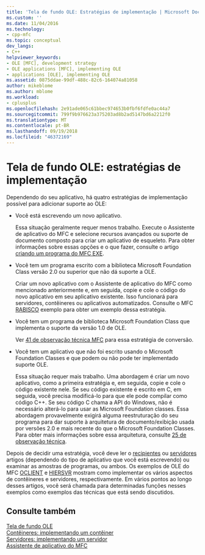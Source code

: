 ```yaml
---
title: 'Tela de fundo OLE: Estratégias de implementação | Microsoft Docs'
ms.custom: ''
ms.date: 11/04/2016
ms.technology:
- cpp-mfc
ms.topic: conceptual
dev_langs:
- C++
helpviewer_keywords:
- OLE [MFC], development strategy
- OLE applications [MFC], implementing OLE
- applications [OLE], implementing OLE
ms.assetid: 0875ddae-99df-488c-82c6-164074a81058
author: mikeblome
ms.author: mblome
ms.workload:
- cplusplus
ms.openlocfilehash: 2e91ade065c61bbec974653b0fbf6fdfe0ac44a7
ms.sourcegitcommit: 799f9b976623a375203ad8b2ad5147bd6a2212f0
ms.translationtype: MT
ms.contentlocale: pt-BR
ms.lasthandoff: 09/19/2018
ms.locfileid: "46372169"
---
```

# <a name="ole-background-implementation-strategies"></a>Tela de fundo OLE: estratégias de implementação

Dependendo do seu aplicativo, há quatro estratégias de implementação possível para adicionar suporte ao OLE:

- Você está escrevendo um novo aplicativo.

     Essa situação geralmente requer menos trabalho. Execute o Assistente de aplicativo do MFC e selecione recursos avançados ou suporte de documento composto para criar um aplicativo de esqueleto. Para obter informações sobre essas opções e o que fazer, consulte o artigo [criando um programa do MFC EXE](../mfc/reference/mfc-application-wizard.md).

- Você tem um programa escrito com a biblioteca Microsoft Foundation Class versão 2.0 ou superior que não dá suporte a OLE.

     Criar um novo aplicativo com o Assistente de aplicativo do MFC como mencionado anteriormente e, em seguida, copie e cole o código do novo aplicativo em seu aplicativo existente. Isso funcionará para servidores, contêineres ou aplicativos automatizados. Consulte o MFC [RABISCO](../visual-cpp-samples.md) exemplo para obter um exemplo dessa estratégia.

- Você tem um programa de biblioteca Microsoft Foundation Class que implementa o suporte da versão 1.0 de OLE.

     Ver [41 de observação técnica MFC](../mfc/tn041-mfc-ole1-migration-to-mfc-ole-2.md) para essa estratégia de conversão.

- Você tem um aplicativo que não foi escrito usando o Microsoft Foundation Classes e que podem ou não pode ter implementado suporte OLE.

     Essa situação requer mais trabalho. Uma abordagem é criar um novo aplicativo, como a primeira estratégia e, em seguida, copie e cole o código existente nele. Se seu código existente é escrito em C, em seguida, você precisa modificá-lo para que ele pode compilar como código C++. Se seu código C chama a API do Windows, não é necessário alterá-lo para usar as Microsoft Foundation classes. Essa abordagem provavelmente exigirá alguma reestruturação do seu programa para dar suporte à arquitetura de documento/exibição usada por versões 2.0 e mais recente do que o Microsoft Foundation Classes. Para obter mais informações sobre essa arquitetura, consulte [25 de observação técnica](../mfc/tn025-document-view-and-frame-creation.md).

Depois de decidir uma estratégia, você deve ler o [recipientes](../mfc/containers.md) ou [servidores](../mfc/servers.md) artigos (dependendo do tipo de aplicativo que você está escrevendo) ou examinar as amostras de programas, ou ambos. Os exemplos de OLE do MFC [OCLIENT](../visual-cpp-samples.md) e [HIERSVR](../visual-cpp-samples.md) mostram como implementar os vários aspectos de contêineres e servidores, respectivamente. Em vários pontos ao longo desses artigos, você será chamada para determinadas funções nesses exemplos como exemplos das técnicas que está sendo discutidos.

## <a name="see-also"></a>Consulte também

[Tela de fundo OLE](../mfc/ole-background.md)<br/>
[Contêineres: implementando um contêiner](../mfc/containers-implementing-a-container.md)<br/>
[Servidores: implementando um servidor](../mfc/servers-implementing-a-server.md)<br/>
[Assistente de aplicativo do MFC](../mfc/reference/mfc-application-wizard.md)

